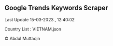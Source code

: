 

## Google Trends Keywords Scraper 
 
Last Update 15-03-2023 , 12:40:02

Country List :
VIETNAM.json



© Abdul Muttaqin 

